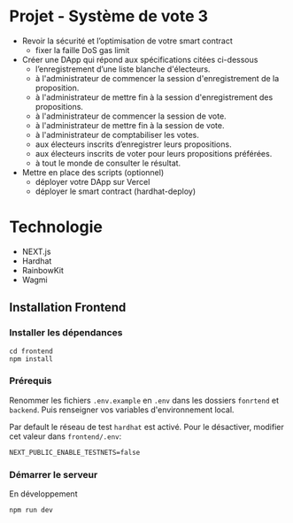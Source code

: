 # Projet - Système de vote 3

- Revoir la sécurité et l’optimisation de votre smart contract
  - fixer la faille DoS gas limit
- Créer une DApp qui répond aux spécifications citées ci-dessous 
  - l’enregistrement d’une liste blanche d'électeurs.
  - à l'administrateur de commencer la session d'enregistrement de la proposition.
  - à l'administrateur de mettre fin à la session d'enregistrement des propositions.
  - à l'administrateur de commencer la session de vote.
  - à l'administrateur de mettre fin à la session de vote.
  - à l'administrateur de comptabiliser les votes.
  - aux électeurs inscrits d’enregistrer leurs propositions.
  - aux électeurs inscrits de voter pour leurs propositions préférées.
  - à tout le monde de consulter le résultat.
- Mettre en place des scripts (optionnel)
  - déployer votre DApp sur Vercel
  - déployer le smart contract (hardhat-deploy) 

# Technologie 

- NEXT.js
- Hardhat
- RainbowKit
- Wagmi

## Installation Frontend

### Installer les dépendances

```shell
cd frontend
npm install
```

### Prérequis

Renommer les fichiers `.env.example` en `.env` dans les dossiers `fonrtend` et `backend`. Puis renseigner vos variables d'environnement local.

Par default le réseau de test `hardhat` est activé. Pour le désactiver, modifier cet valeur dans `frontend/.env`:
```shell
NEXT_PUBLIC_ENABLE_TESTNETS=false
```

### Démarrer le serveur
En développement

```shell
npm run dev
```

